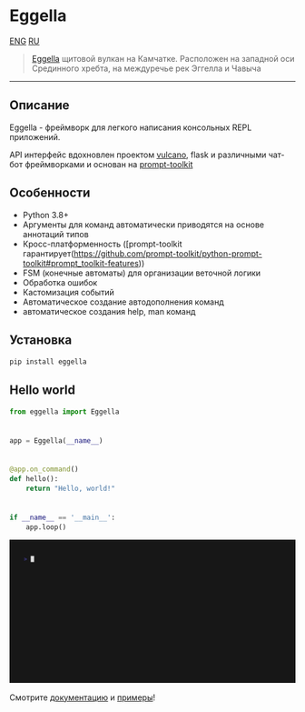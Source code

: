 # Eggella
[ENG](README.md) [RU](README_RU.md)
> [Eggella](https://en.wikipedia.org/wiki/Eggella)  щитовой вулкан на Камчатке. Расположен на западной 
> оси Срединного хребта, на междуречье рек Эггелла и Чавыча

----
## Описание

Eggella - фреймворк для легкого написания консольных REPL приложений. 

API интерфейс вдохновлен проектом [vulcano](https://github.com/dgarana/vulcano), flask и различными чат-бот фреймворками
и основан на [prompt-toolkit](https://github.com/prompt-toolkit/python-prompt-toolkit)

## Особенности

- Python 3.8+
- Аргументы для команд автоматически приводятся на основе аннотаций типов  
- Кросс-платформенность ([prompt-toolkit гарантирует(https://github.com/prompt-toolkit/python-prompt-toolkit#prompt_toolkit-features))
- FSM (конечные автоматы) для организации веточной логики
- Обработка ошибок
- Кастомизация событий
- Автоматическое создание автодополнения команд
- автоматическое создания help, man команд

## Установка

```shell
pip install eggella
```

## Hello world
```python
from eggella import Eggella


app = Eggella(__name__)


@app.on_command()
def hello():
    return "Hello, world!"


if __name__ == '__main__':
    app.loop()
```

![quickstart](docs/gifs/hello_world.gif)

Смотрите [документацию](https://eggella.readthedocs.io/en/latest/) и [примеры](examples)!